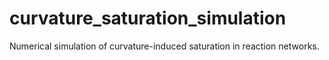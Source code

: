# curvature_saturation_simulation
Numerical simulation of curvature-induced saturation in reaction networks.
